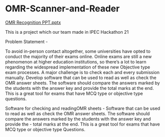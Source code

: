 # OMR-Scanner-and-Reader
[OMR Recognition PPT.pptx](https://github.com/harshgupta28/OMR-Scanner-and-Reader/files/6720281/OMR.Recognition.PPT.pptx)

This is a project which our team made in IPEC Hackathon 21

Problem Statement -

  To avoid in-person contact altogether, some universities have opted to conduct the majority of their exams online. Online exams are still a new phenomenon at higher education     institutions, so there’s a lot to learn regarding the widespread implementation of these new Objective type exam processes. A major challenge is to check each and every
  submission manually.
                      Develop software that can be used to read as well as check the OMR answer sheets. The software should compare the answers marked by the students with the
  answer key and provide the total marks at the end. This is a great tool for exams that have MCQ type or objective type questions.
                      
  Software for checking and readingOMR sheets - 
  Software that can be used to read as well as check the OMR answer sheets. The software should compare the answers marked by the students with the answer key and provide the    -   total marks at the end. This is a great tool for exams that have MCQ type or objective type Questions.

